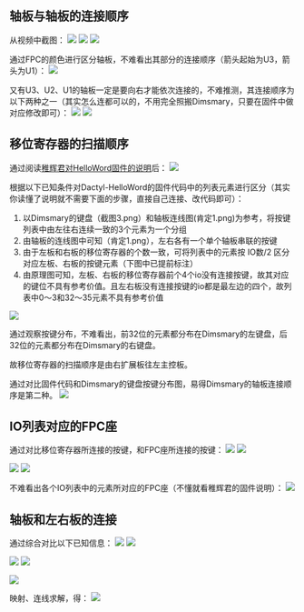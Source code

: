 ## 轴板与轴板的连接顺序
从视频中截图：
![](截屏1.png)
![](截屏2.png)
![](截屏3.png)

通过FPC的颜色进行区分轴板，不难看出其部分的连接顺序（箭头起始为U3，箭头为U1）：
![](肯定1.png)

又有U3、U2、U1的轴板一定是要向右才能依次连接的，不难推测，其连接顺序为以下两种之一（其实怎么连都可以的，不用完全照搬Dimsmary，只要在固件中做对应修改即可）：
![](推测2.png)
![](实际3.png)


## 移位寄存器的扫描顺序
通过阅读[稚辉君对HelloWord固件的说明](https://oshwhub.com/pengzhihui/b11afae464c54a3e8d0f77e1f92dc7b7)后：
![](固件说明.png)

根据以下已知条件对Dactyl-HelloWord的固件代码中的列表元素进行区分（其实你读懂了说明就不需要下面的步骤，直接自己连接、改代码即可）：

1. 以Dimsmary的键盘（截图3.png）和轴板连线图(肯定1.png)为参考，将按键列表中由左往右连续一致的3个元素为一个分组
2. 由轴板的连线图中可知（肯定1.png），左右各有一个单个轴板串联的按键
3. 由于左板和右板的移位寄存器的个数一致，可将列表中的元素按 IO数/2 区分对应左板、右板的按键元素（下图中已提前标注）
4. 由原理图可知，左板、右板的移位寄存器前个4个io没有连接按键，故其对应的键位不具有参考价值。且左右板没有连接按键的io都是最左边的四个，故列表中0～3和32～35元素不具有参考价值

![](固件代码1.png)

通过观察按键分布，不难看出，前32位的元素都分布在Dimsmary的左键盘，后32位的元素都分布在Dimsmary的右键盘。

故移位寄存器的扫描顺序是由右扩展板往左主控板。

通过对比固件代码和Dimsmary的键盘按键分布图，易得Dimsmary的轴板连接顺序是第二种。
![](实际3.png)

## IO列表对应的FPC座
通过对比移位寄存器所连接的按键，和FPC座所连接的按键：
![](原理图2.png)
![](原理图3.png)

![](原理图1.png)
![](原理图4.png)

不难看出各个IO列表中的元素所对应的FPC座（不懂就看稚辉君的固件说明）：
![](固件代码2.png)

## 轴板和左右板的连接
通过综合对比以下已知信息：
![](固件代码1.png)
![](固件代码2.png)

![](实际3.png)
![](截屏3.png)

![](PCB1.png)

映射、连线求解，得：
![](最终连线.png)